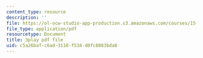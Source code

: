 ```yaml
---
content_type: resource
description: ''
file: https://ol-ocw-studio-app-production.s3.amazonaws.com/courses/15-031j-energy-decisions-markets-and-policies-spring-2012/c5a26bafc6ad3110f534d0fc8083bda8_dZtcXCwIFw.pdf
file_type: application/pdf
resourcetype: Document
title: 3play pdf file
uid: c5a26baf-c6ad-3110-f534-d0fc8083bda8
---
```

